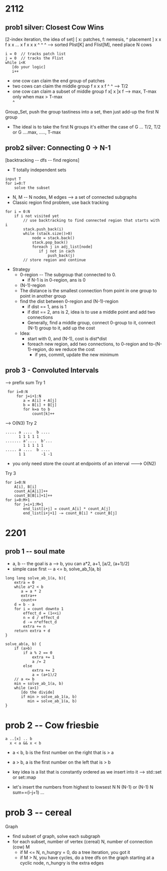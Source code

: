 # 2112

## prob1 silver: Closest Cow Wins
[2-index iteration, the idea of set]
[ x: patches, f: nemesis, ^ placement ] 
x x f x x ... x f x x x
   ^     ^       ^
--> sorted Plist[K] and Flist[M], need place N cows

```
i = 0  // tracks patch list
j = 0  // tracks the Flist
while i<K
   [do your logic]
   i++
```
* one cow can claim the end group of patches
* two cows can claim the middle group
      f x x x f
       ^     ^     --> T/2
* one cow can claim a subset of middle group
      f x[ x ]x f  --> max, T-max only when max > T-max  
           ^
 
Group_Set, push the group tastiness into a set, then just add-up the first N group

* The ideal is to take the first N groups
     it's either the case of G ... T/2, T/2
                          or G ....max, ....., T-max

## prob2 silver: Connecting 0 -> N-1
[backtracking -- dfs -- find regions]
* T totally independent sets
```
input T
for i=0:T
    solve the subset
```
* N, M -- N nodes, M edges --> a set of connected subgraphs
* Classic region find problem, use back tracking 
```
for i = 0:N
    if i not visited yet
        // use backtracking to find connected region that starts with i
        stack.push_back(i)
        while (stack.size()>0)
            node = stack.back()
            stack.pop_back()
            foreach j in adj_list[node]
               if j not in cach
                   push_back(j)
        // store region and continue           
```
* Strategy
  * 0-region -- The subgroup that connected to 0.
    * if N-1 is in 0-region, ans is 0  
  * (N-1)-region 
  * The distance is the smallest connection from point in one group to point in another group
  * find the dist between 0-region and (N-1)-region
    * if dist == 1, ans is 1
    * if dist == 2, ans is 2, idea is to use a middle point and add two connections
    * Generally, find a middle group, connect 0-group to it, connect (N-1) group to it, add up the cost
  * Idea:
    * start with 0, and (N-1), cost is dist*dist
    * foreach new region, add two connections, to 0-region and to-(N-1)-region, do we reduce the cost
        * if yes, commit, update the new minimum
  
 ## prob 3 - Convoluted Intervals
 --> prefix sum
 Try 1
 ```
  for i=0:N
      for j=i+1:N
         a = A[i] + A[j]
         b = B[i] + B[j]
         for k=a to b
             count[k]++
 ```
 --> O(N3)
 Try 2
 ```
 ..... a ....  b ....
       1 1 1 1 1
 ....... a'....  b'...
         1 1 1 1 1 
 ..... a ....  b ....
       1 1       -1 -1
```
* you only need store the count at endpoints of an interval
---> O(N2)

Try 3
```
for i=0:N
    A[i], B[i]
    count_A[A[i]]++
    count_B[B[i]+1]++
for i=0:M+1
    for j=i+1:M+1
        end_list[i+j] = count_A[i] * count_A[j]
        end_list[i+j+1] -= count_B[i] * count_B[j]
```

# 2201

## prob 1 -- soul mate
* a, b -- the goal is a --> b, you can a*2, a+1, [a/2, (a+1)/2]
* simple case first -- a <= b, solve_ab_1(a, b)
```
long long solve_ab_1(a, b){
    extra = 0
    while a*2 < b
       a = a * 2
       extra++
       count++
    d = b - a
    for i = count downto 1
        effect_d = (1<<i)
        n = d / effect_d
        d -= n*effect_d
        extra += n
    return extra + d   
}    
```
```
solve_ab(a, b) {
    if (a>b)
        if a % 2 == 0
            extra += 1
            a /= 2
        else
            extra += 2
            a = (a+1)/2
    // a <= b
    min = solve_ab_1(a, b)
    while (a>1)
       [do the divide]
       if min > solve_ab_1(a, b)
          min = solve_ab_1(a, b)
}
```

# prob 2 -- Cow friesbie

    a ..[x] .. b
      x < a && x < b
 * a < b, b is the first number on the right that is > a
 * a > b, a is the first number on the left that is > b     

* key idea is a list that is constantly ordered as we insert into it
    --> std::set or set::map
    
* let's insert the numbers from highest to lowsest
    N
    N (N-1)  or  (N-1) N   sum+=(i-j+1)
    ...
    
# prob 3 -- cereal

Graph 
* find subset of graph, solve each subgraph 
* for each subset, number of vertex (cereal) N, number of connection (cow) M
    * if M <= N, n_hungry = 0, do a tree iteration, you got it
    * if M > N, you have cycles, do a tree dfs on the graph starting at a cyclic node, n_hungry is the extra edges


